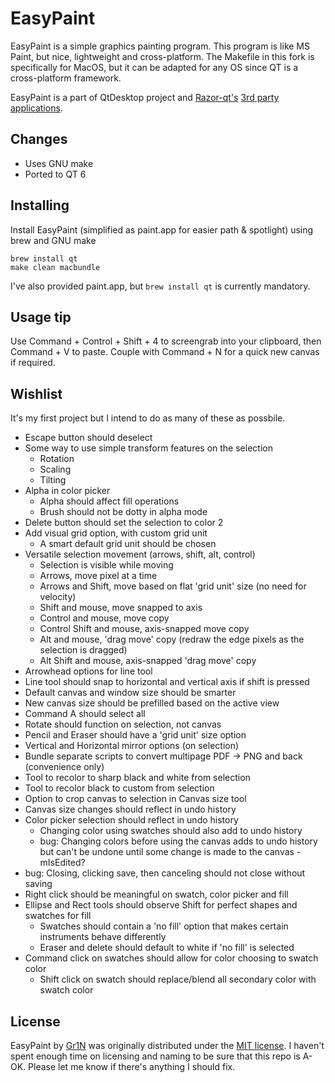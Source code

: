EasyPaint
=========

EasyPaint is a simple graphics painting program. This program is like MS Paint, but nice, lightweight and cross-platform. The Makefile in this fork is specifically for MacOS, but it can be adapted for any OS since QT is a cross-platform framework.

EasyPaint is a part of QtDesktop project and [Razor-qt's](https://github.com/Razor-qt) [3rd party applications](https://github.com/Razor-qt/razor-qt/wiki/3rd-party-applications).

Changes
-------
* Uses GNU make
* Ported to QT 6

Installing
----------

Install EasyPaint (simplified as paint.app for easier path & spotlight) using brew and GNU make

    brew install qt
    make clean macbundle

I've also provided paint.app, but `brew install qt` is currently mandatory.

Usage tip
---------

Use Command + Control + Shift + 4 to screengrab into your clipboard, then Command + V to paste. Couple with Command + N for a quick new canvas if required. 

Wishlist
--------
It's my first project but I intend to do as many of these as possbile.

* Escape button should deselect
* Some way to use simple transform features on the selection
  * Rotation
  * Scaling
  * Tilting
* Alpha in color picker
  * Alpha should affect fill operations
  * Brush should not be dotty in alpha mode
* Delete button should set the selection to color 2
* Add visual grid option, with custom grid unit
  * A smart default grid unit should be chosen
* Versatile selection movement (arrows, shift, alt, control)
  * Selection is visible while moving
  * Arrows, move pixel at a time
  * Arrows and Shift, move based on flat 'grid unit' size (no need for velocity)
  * Shift and mouse, move snapped to axis
  * Control and mouse, move copy
  * Control Shift and mouse, axis-snapped move copy
  * Alt and mouse, 'drag move' copy (redraw the edge pixels as the selection is dragged)
  * Alt Shift and mouse, axis-snapped 'drag move' copy
* Arrowhead options for line tool
* Line tool should snap to horizontal and vertical axis if shift is pressed
* Default canvas and window size should be smarter
* New canvas size should be prefilled based on the active view
* Command A should select all
* Rotate should function on selection, not canvas
* Pencil and Eraser should have a 'grid unit' size option
* Vertical and Horizontal mirror options (on selection)
* Bundle separate scripts to convert multipage PDF -> PNG and back (convenience only)
* Tool to recolor to sharp black and white from selection
* Tool to recolor black to custom from selection
* Option to crop canvas to selection in Canvas size tool
* Canvas size changes should reflect in undo history
* Color picker selection should reflect in undo history
  * Changing color using swatches should also add to undo history
  * bug: Changing colors before using the canvas adds to undo history but can't be undone until some change is made to the canvas - mIsEdited?
* bug: Closing, clicking save, then canceling should not close without saving
* Right click should be meaningful on swatch, color picker and fill
* Ellipse and Rect tools should observe Shift for perfect shapes and swatches for fill
  * Swatches should contain a 'no fill' option that makes certain instruments behave differently
  * Eraser and delete should default to white if 'no fill' is selected
* Command click on swatches should allow for color choosing to swatch color
  * Shift click on swatch should replace/blend all secondary color with swatch color

License
-------

EasyPaint by [Gr1N](https://github.com/Gr1N/EasyPaint) was originally distributed under the [MIT license](http://www.opensource.org/licenses/MIT).
I haven't spent enough time on licensing and naming to be sure that this repo is A-OK. Please let me know if there's anything I should fix.
